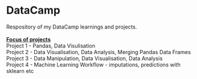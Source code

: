 # DataCamp
Respository of my DataCamp learnings and projects. <br/> <br/>
<u>**Focus of projects**</u> <br/>
Project 1 - Pandas, Data Visulisation <br/>
Project 2 - Data Visualisation, Data Analysis, Merging Pandas Data Frames <br/>
Project 3 - Data Manipulation, Data Visualisation, Data Analysis <br/>
Project 4 - Machine Learning Workflow - imputations, predictions with sklearn etc <br/>
